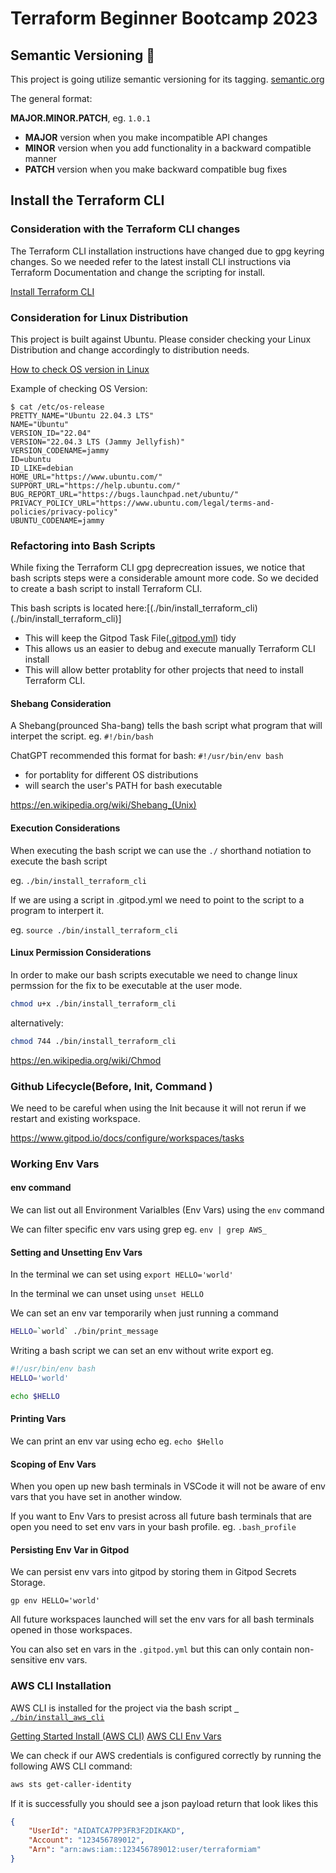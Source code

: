 # Terraform Beginner Bootcamp 2023

## Semantic Versioning :mage:

This project is going utilize semantic versioning for its tagging.
[semantic.org](https://semver.org/) 

The general format:

**MAJOR.MINOR.PATCH**, eg. `1.0.1`

- **MAJOR** version when you make incompatible API changes
- **MINOR** version when you add functionality in a backward compatible manner
- **PATCH** version when you make backward compatible bug fixes

## Install the Terraform CLI

### Consideration with the Terraform CLI changes
The Terraform CLI installation instructions have changed due to gpg keyring changes. So we needed refer to the latest install CLI instructions via Terraform Documentation and change the scripting for install.  

[Install Terraform CLI](https://developer.hashicorp.com/terraform/tutorials/aws-get-started/install-cli)

### Consideration for Linux Distribution

This project is built against Ubuntu.
Please consider checking your Linux Distribution and change accordingly to distribution needs.

[How to check OS version in Linux](https://www.cyberciti.biz/faq/how-to-check-os-version-in-linux-command-line/)

Example of checking OS Version:

```
$ cat /etc/os-release
PRETTY_NAME="Ubuntu 22.04.3 LTS"
NAME="Ubuntu"
VERSION_ID="22.04"
VERSION="22.04.3 LTS (Jammy Jellyfish)"
VERSION_CODENAME=jammy
ID=ubuntu
ID_LIKE=debian
HOME_URL="https://www.ubuntu.com/"
SUPPORT_URL="https://help.ubuntu.com/"
BUG_REPORT_URL="https://bugs.launchpad.net/ubuntu/"
PRIVACY_POLICY_URL="https://www.ubuntu.com/legal/terms-and-policies/privacy-policy"
UBUNTU_CODENAME=jammy
```

### Refactoring into Bash Scripts

While fixing the Terraform CLI gpg deprecreation issues, we notice that bash scripts steps were a considerable amount more code. So we decided to create a bash script to install Terraform CLI.

This bash scripts is located here:[(./bin/install_terraform_cli)(./bin/install_terraform_cli)]

- This will keep the Gitpod Task File([.gitpod.yml](.gitpod.yml)) tidy
- This allows us an easier to debug and execute manually Terraform CLI install
- This will allow better protablity for other projects that need to install Terraform CLI.

#### Shebang Consideration
A Shebang(prounced Sha-bang) tells the bash script what program that will interpet the script. eg. `#!/bin/bash`

ChatGPT recommended this format for bash: `#!/usr/bin/env bash`

- for portablity for different OS distributions
- will search the user's PATH for bash executable

https://en.wikipedia.org/wiki/Shebang_(Unix)

#### Execution Considerations

When executing the bash script we can use the `./` shorthand notiation to execute the bash script

eg. `./bin/install_terraform_cli`

If we are using a script in .gitpod.yml we need to point to the script to a program to interpert it.

eg. `source ./bin/install_terraform_cli`



#### Linux Permission Considerations

In order to make our bash scripts executable we need to change linux permssion for the fix to be executable at the user mode.

```sh
chmod u+x ./bin/install_terraform_cli
```
alternatively:
```sh
chmod 744 ./bin/install_terraform_cli
```

https://en.wikipedia.org/wiki/Chmod


### Github Lifecycle(Before, Init, Command )

We need to be careful when using the Init because it will not rerun if we restart and existing workspace.

https://www.gitpod.io/docs/configure/workspaces/tasks

### Working Env Vars

#### env command

We can list out all Environment Varialbles (Env Vars) using the `env` command

We can filter specific env vars using grep eg. `env | grep AWS_`

#### Setting and Unsetting Env Vars

In the terminal we can set using `export HELLO='world'`

In the terminal we can unset using `unset HELLO`

We can set an env var temporarily when just running a command

```sh
HELLO=`world` ./bin/print_message
```
Writing a bash script we can set an env without write export eg.

```sh
#!/usr/bin/env bash
HELLO='world'

echo $HELLO
```
#### Printing Vars

We can print an env var using echo eg. `echo $Hello`

#### Scoping of Env Vars

When you open up new bash terminals in VSCode it will not be aware of env vars that you have set in another window.

If you want to Env Vars to presist across all future bash terminals that are open you need to set env vars in your bash profile. eg. `.bash_profile`

#### Persisting Env Var in Gitpod

We can persist env vars into gitpod by storing them in Gitpod Secrets Storage.

```
gp env HELLO='world'
```

All future workspaces launched will set the env vars for all bash terminals opened in those workspaces.

You can also set en vars in the `.gitpod.yml` but this can only contain non-sensitive env vars.

### AWS CLI Installation

AWS CLI is installed for the project via the bash script [` ./bin/install_aws_cli`](./bin/install_aws_cli)

[Getting Started Install (AWS CLI)](https://docs.aws.amazon.com/cli/latest/userguide/getting-started-install.html)
[AWS CLI Env Vars](https://docs.aws.amazon.com/cli/latest/userguide/cli-configure-envvars.html)

We can check if our AWS credentials is configured correctly by running the following AWS CLI command:

```sh
aws sts get-caller-identity
```
If it is successfully you should see a json payload return that look likes this

``` json
{
    "UserId": "AIDATCA7PP3FR3F2DIKAKD",
    "Account": "123456789012",
    "Arn": "arn:aws:iam::123456789012:user/terraformiam"
}
```
